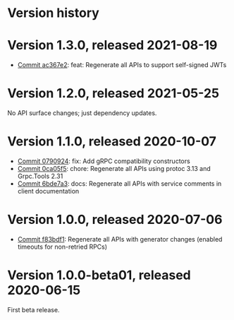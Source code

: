 # Version history

# Version 1.3.0, released 2021-08-19

- [Commit ac367e2](https://github.com/googleapis/google-cloud-dotnet/commit/ac367e2): feat: Regenerate all APIs to support self-signed JWTs

# Version 1.2.0, released 2021-05-25

No API surface changes; just dependency updates.

# Version 1.1.0, released 2020-10-07

- [Commit 0790924](https://github.com/googleapis/google-cloud-dotnet/commit/0790924): fix: Add gRPC compatibility constructors
- [Commit 0ca05f5](https://github.com/googleapis/google-cloud-dotnet/commit/0ca05f5): chore: Regenerate all APIs using protoc 3.13 and Grpc.Tools 2.31
- [Commit 6bde7a3](https://github.com/googleapis/google-cloud-dotnet/commit/6bde7a3): docs: Regenerate all APIs with service comments in client documentation

# Version 1.0.0, released 2020-07-06

- [Commit f83bdf1](https://github.com/googleapis/google-cloud-dotnet/commit/f83bdf1): Regenerate all APIs with generator changes (enabled timeouts for non-retried RPCs)

# Version 1.0.0-beta01, released 2020-06-15

First beta release.

